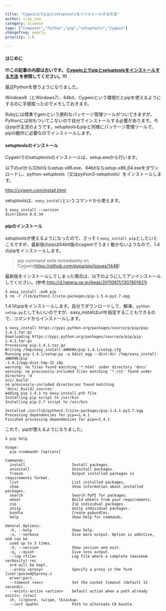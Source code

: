 ```yaml
---

title: "Cygwin上でpipとsetuptoolsをインストールする方法"
author: iray_tno
category: Science
tags: ["Computer","Python","pip","setuptools","Cygwin"]
changefreq: yearly
priority: 1.0  

---
```



#### はじめに

__!!!この記事の内容は古いです。 [Cygwin上でpipとsetuptoolsをインストールする方法](./2014-05-27_01_how_to_install_pip_and_setuptools) を参照してください。!!!__

最近Pythonを使うようになりました。

Windows8（とWindows7）、64bit、Cygwinという環境だとpipを使えるようにするのに手間取ったのでメモしておきます。

Rubyには標準でgemという便利なパッケージ管理ツールがついてきますが、Pythonには何もついてこないので自分でインストールする必要があります。今はpipが主流のようです。setuptoolsもpipと同様にパッケージ管理ツールで、pipの動作に必要なのでインストールします。

<!-- headline -->

#### setuptoolsのインストール

Cygwinでのsetuptoolsのインストールは、setup.exeから行います。

以下のurlから32bitならsetup-x86.exe、64bitならsetup-x86_64.exeをダウンロードし、python-setuptools（又はpython3-setuptools）をインストールします。

http://cygwin.com/install.html

setuptoolsは、`easy_install`というコマンドから使えます。

```plain
$ easy_install --version
distribute 0.6.34
```

#### pipのインストール

setuptoolsが使えるようになったので、さっそく`easy_install pip`としたいところですが、最新版のpipは64bit版のcygwinでうまく動かないようなので、1.4のpipをインストールします。

>pip command exits immediately on Cygwin(https://github.com/pypa/pip/issues/1448)

最新版をインストールしてしまった場合は、以下のようにしてアンインストールしてください。(参考:http://d.hatena.ne.jp/ikeas/20110611/1307801621)

```plain
$ easy_install -mxN pip
$ rm -r /lib/python2.7/site-packages/pip-1.5.4-py2.7.egg
```

1.4.1のpipをインストールします。自分でダウンロードして、解凍、`python setup.py`としてもいいのですが、easy_installはurlを指定することもできるので、コマンドからインストールします。

```plain
$ easy_install https://pypi.python.org/packages/source/p/pip/pip-1.4.1.tar.gz
Downloading https://pypi.python.org/packages/source/p/pip/pip-1.4.1.tar.gz
Processing pip-1.4.1.tar.gz
Writing /tmp/easy_install-aWWXNk/pip-1.4.1/setup.cfg
Running pip-1.4.1/setup.py -q bdist_egg --dist-dir /tmp/easy_install-aWWXNk/pip
-1.4.1/egg-dist-tmp-Z2_i0p
warning: no files found matching '*.html' under directory 'docs'
warning: no previously-included files matching '*.rst' found under directory 'd
ocs/_build'
no previously-included directories found matching 'docs/_build/_sources'
Adding pip 1.4.1 to easy-install.pth file
Installing pip script to /usr/bin
Installing pip-2.7 script to /usr/bin

Installed /usr/lib/python2.7/site-packages/pip-1.4.1-py2.7.egg
Processing dependencies for pip==1.4.1
Finished processing dependencies for pip==1.4.1
```

これで、pipが使えるようになりました。

```plain
$ pip help

Usage:
  pip <command> [options]

Commands:
  install                     Install packages.
  uninstall                   Uninstall packages.
  freeze                      Output installed packages in requirements format.
  list                        List installed packages.
  show                        Show information about installed packages.
  search                      Search PyPI for packages.
  wheel                       Build wheels from your requirements.
  zip                         Zip individual packages.
  unzip                       Unzip individual packages.
  bundle                      Create pybundles.
  help                        Show help for commands.

General Options:
  -h, --help                  Show help.
  -v, --verbose               Give more output. Option is additive, and can be 
  used up to 3 times.
  -V, --version               Show version and exit.
  -q, --quiet                 Give less output.
  --log <file>                Log file where a complete (maximum verbosity) rec
  ord will be kept.
  --proxy <proxy>             Specify a proxy in the form [user:passwd@]proxy.s
  erver:port.
  --timeout <sec>             Set the socket timeout (default 15 seconds).
  --exists-action <action>    Default action when a path already exists: (s)wit
  ch, (i)gnore, (w)ipe, (b)ackup.
  --cert <path>               Path to alternate CA bundle.
```
